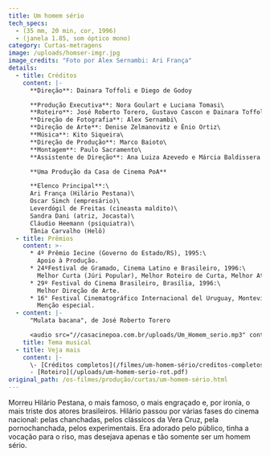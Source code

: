 ```yaml
---
title: Um homem sério
tech_specs:
  - (35 mm, 20 min, cor, 1996)
  - (janela 1.85, som óptico mono)
category: Curtas-metragens
image: /uploads/homser-imgr.jpg
image_credits: "Foto por Alex Sernambi: Ari França"
details:
  - title: Créditos
    content: |-
      **Direção**: Dainara Toffoli e Diego de Godoy

      **Produção Executiva**: Nora Goulart e Luciana Tomasi\
      **Roteiro**: José Roberto Torero, Gustavo Cascon e Dainara Toffoli\
      **Direção de Fotografia**: Alex Sernambi\
      **Direção de Arte**: Denise Zelmanovitz e Ênio Ortiz\
      **Música**: Kito Siqueira\
      **Direção de Produção**: Marco Baioto\
      **Montagem**: Paulo Sacramento\
      **Assistente de Direção**: Ana Luiza Azevedo e Márcia Baldissera

      **Uma Produção da Casa de Cinema PoA**

      **Elenco Principal**:\
      Ari França (Hilário Pestana)\
      Oscar Simch (empresário)\
      Leverdógil de Freitas (cineasta maldito)\
      Sandra Dani (atriz, Jocasta)\
      Cláudio Heemann (psiquiatra)\
      Tânia Carvalho (Helô)
  - title: Prêmios
    content: >-
      * 4º Prêmio Iecine (Governo do Estado/RS), 1995:\
        Apoio à Produção.
      * 24ºFestival de Gramado, Cinema Latino e Brasileiro, 1996:\
        Melhor Curta (Júri Popular), Melhor Roteiro de Curta, Melhor Ator (Ari França). Melhor Curta Gaúcho, Prêmio Especial de Curta Gaúcho (Ari França).
      * 29º Festival do Cinema Brasileiro, Brasília, 1996:\
        Melhor Direção de Arte.
      * 16° Festival Cinematográfico Internacional del Uruguay, Montevideo, 1998:\
        Menção especial.
  - content: |-
      "Mulata bacana", de José Roberto Torero

      <audio src="//casacinepoa.com.br/uploads/Um_Homem_serio.mp3" controls />
    title: Tema musical
  - title: Veja mais
    content: |-
      \- [Créditos completos](/filmes/um-homem-sério/creditos-completos)\
      -﻿ [Roteiro](/uploads/um-homem-serio-rot.pdf)
original_path: /os-filmes/produção/curtas/um-homem-sério.html
---
```

Morreu Hilário Pestana, o mais famoso, o mais engraçado e, por ironia, o mais triste dos atores brasileiros. Hilário passou por várias fases do cinema nacional: pelas chanchadas, pelos clássicos da Vera Cruz, pela pornochanchada, pelos experimentais. Era adorado pelo público, tinha a vocação para o riso, mas desejava apenas e tão somente ser um homem sério.
